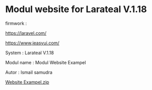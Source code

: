 # Modul website for Larateal V.1.18

firmwork :

https://laravel.com/

https://www.jeasyui.com/

System : Larateal V.1.18

Modul name : Modul Website Exampel

Autor : Ismail samudra

[Website Exampel.zip](https://github.com/laratealcorp/modul_web/files/10972897/Website.Exampel.zip)


